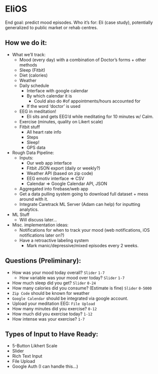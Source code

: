 # EliOS
End goal: predict mood episodes.
Who it’s for: Eli (case study), potentially generalized to public market or rehab centres.
## How we do it: 
* What we’ll track:
    * Mood (every day) with a combination of Doctor’s forms + other methods
    * Sleep (Fitbit)
    * Diet (calories)
    * Weather
    * Daily schedule
        * Interface with google calendar
        * By which calendar it is
            * Could also do #of appointments/hours accounted for
        * If the word ‘doctor’ is used
    * EEG in meditation!
        * Eli sits and gets EEG’d while meditating for 10 minutes w/ Calm.
    * Exercise (minutes, quality on Likert scale)
    * Fitbit stuff
        * All heart rate info
        * Steps
        * Sleep!
        * GPS data
* Rough Data Pipeline:
    * Inputs:
        * Our web app interface
        * Fitbit JSON export (daily or weekly?)
        * Weather API (based on zip code)
        * EEG emotiv interface => CSV
        * Calendar => Google Calendar API, JSON
    * Aggregated into firebase/web app
    * Get a data pulling system going to download full dataset + mess around with it.
    * Integrate Caretrack ML Server (Adam can help) for inputting analytics.
* ML Stuff
    * Will discuss later...
* Misc. implementation ideas:
    * Notifications for when to track your mood (web notifications, iOS notifications later on?)
    * Have a retroactive labeling system
        * Mark manic/depressive/mixed episodes every 2 weeks.

## Questions (Preliminary):
* How was your mood today overall? `Slider` `1-7`
	* How variable was your mood over today? `Slider` `1-7`
* How much sleep did you get? `Slider` `0-24`
* How many calories did you consume? (Estimate is fine) `Slider` `0-5000`
* `Zip Code` should be known for weather
* `Google Calendar` should be integrated via google account.
* Upload your meditation EEG: `File Upload`
* How many minutes did you exercise? `0-12`
* How much did you exercise today? `1-12`
* How intense was your exercise? `1-7`

## Types of Input to Have Ready:
* 5-Button Likhert Scale
* Slider
* Rich Text Input
* File Upload
* Google Auth (I can handle this...)
